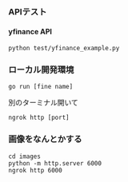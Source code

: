 ### APIテスト
#### yfinance API
```
python test/yfinance_example.py
```

### ローカル開発環境
```
go run [fine name]
```
別のターミナル開いて  
```
ngrok http [port]
```

### 画像をなんとかする
```
cd images
python -m http.server 6000
ngrok http 6000
```